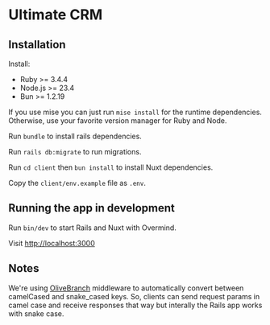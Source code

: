 # Ultimate CRM

## Installation

Install:

- Ruby >= 3.4.4
- Node.js >= 23.4
- Bun >= 1.2.19

If you use mise you can just run `mise install` for the runtime dependencies. Otherwise, use your favorite version manager for Ruby and Node.

Run `bundle` to install rails dependencies.

Run `rails db:migrate` to run migrations.

Run `cd client` then `bun install` to install Nuxt dependencies.

Copy the `client/env.example` file as `.env`.

## Running the app in development

Run `bin/dev` to start Rails and Nuxt with Overmind.

Visit [http://localhost:3000](http://localhost:3000)

## Notes

We're using [OliveBranch](https://github.com/vigetlabs/olive_branch) middleware to automatically convert between camelCased and snake_cased keys. So, clients can send request params in camel case and receive responses that way but interally the Rails app works with snake case.

